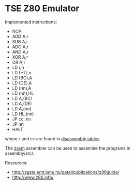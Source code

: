# TSE Z80 Emulator

Implemented instructions:

- NOP
- ADD A,r
- SUB A,r
- ADC A,r
- AND A,r
- XOR A,r
- OR A,r
- LD r,n
- LD (HL),n
- LD (BC),A
- LD (DE),A
- LD (nn),A
- LD (nn),HL
- LD A,(BC)
- LD A,(DE)
- LD A,(nn)
- LD HL,(nn)
- JP cc, nn
- JP nn
- HALT

where r and cc are found in [disassembly tables](http://www.z80.info/decoding.htm).

The [zasm](https://k1.spdns.de/Develop/Projects/zasm/Distributions/) assembler can be used to assemble the programs in assembly/src/.

Resources:
- http://sgate.emt.bme.hu/patai/publications/z80guide/
- http://www.z80.info/
